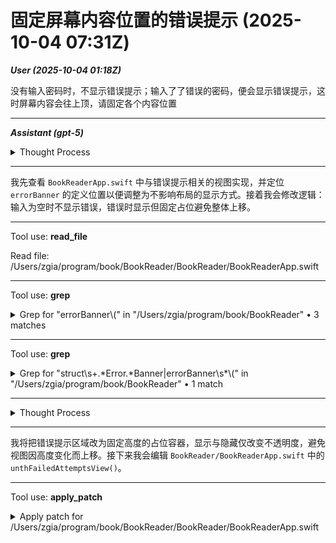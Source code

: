 <!-- Generated by SpecStory -->

<!-- cursor Session 7c05db28-f994-4c09-8445-f0da5333dd9e (2025-10-04 07:31Z) -->

# 固定屏幕内容位置的错误提示 (2025-10-04 07:31Z)

_**User (2025-10-04 01:18Z)**_

没有输入密码时，不显示错误提示；输入了了错误的密码，便会显示错误提示，这时屏幕内容会往上顶，请固定各个内容位置

---

_**Assistant (gpt-5)**_

<think><details><summary>Thought Process</summary>**Addressing SwiftUI Layout Issues**

I need to make a change in the SwiftUI UI. When there's no password input, we shouldn’t show an error message. If a wrong password is entered, an error banner should appear, but right now, its appearance shifts the screen content up. I want to fix that by reserving space for the banner to prevent layout jumps. I could conditionally show it with opacity or use ZStack for absolute positioning, maintaining consistent banner height. Wrapping the content in a fixed-height container could help too.
**Optimizing Banner View Display**

I’m considering rendering the banner view continuously but controlling its text and style. Another option is to use `.overlay(alignment: ...)` to display the banner without impacting the layout. To proceed, I need to search for `unthFailedAttemptsView()` in `BookReaderApp.swift` and locate the `errorBanner` function. Since this task is relatively small, involving just a couple of edits, I might not need a todo list. I'll also provide status updates before tool calls and read files in parallel where necessary.
**Executing Parallel File Reading**

I plan to read the current file contents while simultaneously grepping for the definition of `errorBanner` across the entire repository. It seems efficient to tackle both tasks at once. Before diving in, I'll provide a quick status update to keep the process transparent and organized. Once that’s done, I’ll make the parallel calls to ensure I get the necessary information promptly. This approach should help streamline things!</details></think>

---

我先查看 `BookReaderApp.swift` 中与错误提示相关的视图实现，并定位 `errorBanner` 的定义位置以便调整为不影响布局的显示方式。接着我会修改逻辑：输入为空时不显示错误，错误时显示但固定占位避免整体上移。

---

Tool use: **read_file**

Read file: /Users/zgia/program/book/BookReader/BookReader/BookReaderApp.swift

---

Tool use: **grep**

<details>
<summary>Grep for "errorBanner\(" in "/Users/zgia/program/book/BookReader" • 3 matches</summary>

Output mode: content


| Content | Line |
|------|------|
| `errorBanner(String(localized: "security.locked_for_a_while"))` | L406 |
| `errorBanner(` | L408 |
| `private func errorBanner(_ text: String) -> some View \{` | L419 |


</details>

---

Tool use: **grep**

<details>
<summary>Grep for "struct\s+.*Error.*Banner|errorBanner\s*\(" in "/Users/zgia/program/book/BookReader" • 1 match</summary>

Output mode: files_with_matches


| File |
|------|
| `./BookReader/BookReaderApp.swift` |


</details>

---

<think><details><summary>Thought Process</summary>**Fixing error display behavior**

I need to implement behavior adjustments for how the system handles passcode inputs. Specifically, I shouldn't show an error when no passcode is entered, but I should display an error for incorrect entries. Right now, the layout shifts when an error appears due to the addition of an error banner. To fix this, I might need to reserve space with a fixed-height placeholder or overlay the banner, keeping the content's positions fixed, as requested by the user.
**Implementing fixed error display**

The best approach is to allocate a fixed-height space for the error area. I need to animate the error banner's fade in and out while keeping the overall layout height constant. To do this, I'll modify `unthFailedAttemptsView` so it consistently renders a container with a fixed height, possibly using `GeometryReader` to measure the error banner size. Using a hardcoded height like 36 might work, but I can also create an `errorArea` with a height of 44 and adjust its visibility. This will also ensure that errors are only shown when needed, addressing the user's concerns about content movement.
**Implementing code changes**

I need to implement code changes using either the apply_patch or edit_file tool, with a preference for apply_patch. The instructions remind me to re-read the file before applying, but since I've already done this, I can move forward. I'm editing the `unthFailedAttemptsView` function to always reserve space for the error banner. I considered renaming it since "unth" might stand for something, but I'll keep the name the same. The function will reserve a fixed height, even returning an empty view when no error is present.
**Adjusting error banner layout**

The container for the error banner should only include its height without the top padding, which is currently set to 8. To maintain a constant layout, I need to set the container's height to the maximum banner height. One option is to keep `unthFailedAttemptsView` as a container and use a ZStack to manage visibility based on the state, but I need to address that internal padding. It might be better to remove the top padding from the `errorBanner` and manage spacing outside the container to ensure consistent space above.
**Modifying error banner and alignment**

To avoid messing with alignment, I can change the `errorBanner` by removing the external `.padding(.top, 8)` and return a bare capsule. In the VStack, I’ll include a fixed height for the container plus top padding. I’ve confirmed that modifying `errorBanner` will primarily impact this area. 

So, I’ll proceed to set the container height to around 44, ensuring consistent spacing. We want to keep the internal padding, but it may push elements down, which could be okay as long as we manage the relative sizes properly. When no input is provided, it should still show a blank container with reserved height, addressing any content shift the user noticed. 

Additionally, I’ll apply the necessary patch and run lint checks on the modified file, as suggested, while noting that I won’t execute a commit unless prompted by the user.</details></think>

---

我将把错误提示区域改为固定高度的占位容器，显示与隐藏仅改变不透明度，避免视图因高度变化而上移。接下来我会编辑 `BookReader/BookReaderApp.swift` 中的 `unthFailedAttemptsView()`。

---

Tool use: **apply_patch**

<details>
        <summary>Apply patch for /Users/zgia/program/book/BookReader/BookReader/BookReaderApp.swift</summary>
      

```diff
<<'PATCH'
*** Begin Patch
*** Update File: /Users/zgia/program/book/BookReader/BookReader/BookReaderApp.swift
@@
     @ViewBuilder
     private func unthFailedAttemptsView() -> some View {
-        if isLockedNow {
-            errorBanner(String(localized: "security.locked_for_a_while"))
-        } else if failedAttempts > 0 {
-            errorBanner(
-                String(
-                    format: String(localized: "security.failed_attempts"),
-                    failedAttempts
-                )
-            )
-        } else {
-            EmptyView()
-        }
+        ZStack {
+            if isLockedNow {
+                errorBanner(String(localized: "security.locked_for_a_while"))
+            } else if failedAttempts > 0 {
+                errorBanner(
+                    String(
+                        format: String(localized: "security.failed_attempts"),
+                        failedAttempts
+                    )
+                )
+            }
+        }
+        .frame(height: 44)
     }
*** End Patch
PATCH
```

---

Tool use: **read_lints**

<details>
          <summary>Read lints for 1 file</summary>
      
Lint paths:

- `/Users/zgia/program/book/BookReader/BookReader/BookReaderApp.swift`

Lint results


**No lint errors found**
</details>

---

- 我已将错误提示容器改为固定高度，不再因显示/隐藏导致布局上移。现在未输入密码时不显示错误；输入错误后显示错误提示，但整体位置保持不变。

- 关键修改：`unthFailedAttemptsView()` 用一个固定高度的 `ZStack` 包裹提示内容，并仅在需要时渲染提示，外层 `.frame(height: 44)` 保持高度稳定。

- 若需要更贴合视觉，可调整占位高度（目前为 44）或在 `errorBanner` 上微调内边距。

---

